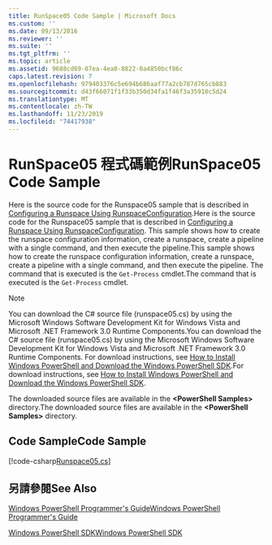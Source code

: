 ```yaml
---
title: RunSpace05 Code Sample | Microsoft Docs
ms.custom: ''
ms.date: 09/13/2016
ms.reviewer: ''
ms.suite: ''
ms.tgt_pltfrm: ''
ms.topic: article
ms.assetid: 9688cd69-07ea-4ea0-8822-0a4850bcf86c
caps.latest.revision: 7
ms.openlocfilehash: 979403376c5e694b686aaf77a2cb787d765cb883
ms.sourcegitcommit: d43f66071f1f33b350d34fa1f46f3a35910c5d24
ms.translationtype: MT
ms.contentlocale: zh-TW
ms.lasthandoff: 11/23/2019
ms.locfileid: "74417938"
---
```

# <a name="runspace05-code-sample"></a><span data-ttu-id="dd99f-102">RunSpace05 程式碼範例</span><span class="sxs-lookup"><span data-stu-id="dd99f-102">RunSpace05 Code Sample</span></span>

<span data-ttu-id="dd99f-103">Here is the source code for the Runspace05 sample that is described in [Configuring a Runspace Using RunspaceConfiguration](https://msdn.microsoft.com/en-us/42681d19-2d05-4975-befd-afb1990e79b2).</span><span class="sxs-lookup"><span data-stu-id="dd99f-103">Here is the source code for the Runspace05 sample that is described in [Configuring a Runspace Using RunspaceConfiguration](https://msdn.microsoft.com/en-us/42681d19-2d05-4975-befd-afb1990e79b2).</span></span> <span data-ttu-id="dd99f-104">This sample shows how to create the runspace configuration information, create a runspace, create a pipeline with a single command, and then execute the pipeline.</span><span class="sxs-lookup"><span data-stu-id="dd99f-104">This sample shows how to create the runspace configuration information, create a runspace, create a pipeline with a single command, and then execute the pipeline.</span></span> <span data-ttu-id="dd99f-105">The command that is executed is the `Get-Process` cmdlet.</span><span class="sxs-lookup"><span data-stu-id="dd99f-105">The command that is executed is the `Get-Process` cmdlet.</span></span>

> [!NOTE]
> <span data-ttu-id="dd99f-106">You can download the C# source file (runspace05.cs) by using the Microsoft Windows Software Development Kit for Windows Vista and Microsoft .NET Framework 3.0 Runtime Components.</span><span class="sxs-lookup"><span data-stu-id="dd99f-106">You can download the C# source file (runspace05.cs) by using the Microsoft Windows Software Development Kit for Windows Vista and Microsoft .NET Framework 3.0 Runtime Components.</span></span> <span data-ttu-id="dd99f-107">For download instructions, see [How to Install Windows PowerShell and Download the Windows PowerShell SDK](/powershell/scripting/developer/installing-the-windows-powershell-sdk).</span><span class="sxs-lookup"><span data-stu-id="dd99f-107">For download instructions, see [How to Install Windows PowerShell and Download the Windows PowerShell SDK](/powershell/scripting/developer/installing-the-windows-powershell-sdk).</span></span>
>
> <span data-ttu-id="dd99f-108">The downloaded source files are available in the **\<PowerShell Samples>** directory.</span><span class="sxs-lookup"><span data-stu-id="dd99f-108">The downloaded source files are available in the **\<PowerShell Samples>** directory.</span></span>

## <a name="code-sample"></a><span data-ttu-id="dd99f-109">Code Sample</span><span class="sxs-lookup"><span data-stu-id="dd99f-109">Code Sample</span></span>

[!code-csharp[Runspace05.cs](../../../../powershell-sdk-samples/SDK-2.0/csharp/Runspace05/Runspace05.cs#L11-L86 "Runspace05.cs")]

## <a name="see-also"></a><span data-ttu-id="dd99f-110">另請參閱</span><span class="sxs-lookup"><span data-stu-id="dd99f-110">See Also</span></span>

[<span data-ttu-id="dd99f-111">Windows PowerShell Programmer's Guide</span><span class="sxs-lookup"><span data-stu-id="dd99f-111">Windows PowerShell Programmer's Guide</span></span>](./windows-powershell-programmer-s-guide.md)

[<span data-ttu-id="dd99f-112">Windows PowerShell SDK</span><span class="sxs-lookup"><span data-stu-id="dd99f-112">Windows PowerShell SDK</span></span>](../windows-powershell-reference.md)
